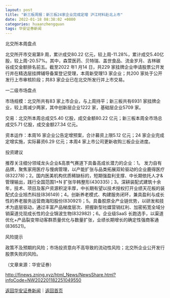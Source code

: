 ```yaml
---
layout: post
title: "新三板周报：新三板24家企业完成定增 沪江材料赴北上市"
date: 2022-01-18 08:38:02 +0800
categories: huaanzhengquan
tags: 华安证券新闻
---
```

<p>北交所本周盘点</p>
 <p>北交所开市交易第9 周，累计成交80.22 亿元，较上周-11.28%，累计成交5.40亿股，较上周-20.57%。其中，森萱医药、贝特瑞、盖世食品、流金岁月、吉林碳谷成交金额排名前五。截至2022 年1 月14 日，共229 家挂牌企业申请股票公开发行并在精选层挂牌辅导备案登记受理，本周新受理13 家企业；共200 家处于公开发行上市审核阶段；共83 家企业已在北交所发行并上市交易。</p>
 <p>一二级市场盘点</p>
 <p>市场规模：北交所共有83 家上市企业，与上周持平；新三板共有6931 家挂牌企业，较上周减少两家，其中创新层企业1222 家，基础层企业5709 家。</p>
 <p>交易：北交所本周总成交5.40 亿股，成交金额80.22 亿元；新三板本周全市场总成交5.71 亿股，成交金额27.34 亿元。</p>
 <p>资本运作：本周16 家企业公告定增预案，合计募资上限5.12 亿元；24 家企业完成定增实施，实际募资6.29 亿元；本周4 家上市公司更新收购三板企业进度。</p>
 <p>投资建议</p>
 <p>推荐关注细分领域龙头企业&高景气赛道下具备高成长潜力的企业：1。 发力自有品牌，聚焦家用医疗与慢病管理，以产能扩张与品类拓展双轮驱动的企业鹿得医疗(832278)；2。国内医美机构优质稀缺标的，短期强盈利支撑、中长期依托人才&管理输出，践行全国范围1+N 扩张华韩整形(430335)；3。深耕装配式建筑十余年，技术、项目及客户资源积淀丰厚，中长期有望以技术授权打开业绩天花板的装配式企业旭杰科技(836149)；4。创新养老模式、构建服务闭环，兼具盈利与成长性的养老服务运营商海阳股份(830921)；5。具备胶原全产业链优势，以研发和技术为底层驱动，通过丰富产品梯度层次、把握新型社媒营销红利、加密拓宽全域分销渠道兑现成长性的企业锦波生物(832982)；6。企业级SaaS 长跑选手，以渠道优化+产品裂变带动客群质量优化与数量扩张，业绩长期增长的确定性强商客通(836521)。</p>
 <p>风险提示</p>
 <p>政策不及预期的风险；市场投资意向不高导致的流动性风险；北交所企业公开发行股票失败的风险。</p><p class="em_media">（文章来源：华安证券）</p>

<http://finews.zning.xyz/html_News/NewsShare.html?infoCode=NW202201182251049550>

[返回华安证券新闻](//finews.withounder.com/category/huaanzhengquan.html)｜[返回首页](//finews.withounder.com/)
